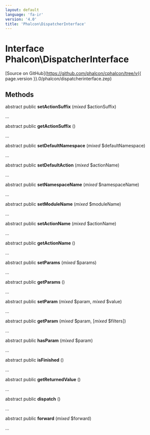 ```yaml
---
layout: default
language: 'fa-ir'
version: '4.0'
title: 'Phalcon\DispatcherInterface'
---
```


# Interface **Phalcon\DispatcherInterface**

[Source on GitHub](https://github.com/phalcon/cphalcon/tree/v{{ page.version }}.0/phalcon/dispatcherinterface.zep)

## Methods

abstract public **setActionSuffix** (*mixed* $actionSuffix)

...

abstract public **getActionSuffix** ()

...

abstract public **setDefaultNamespace** (*mixed* $defaultNamespace)

...

abstract public **setDefaultAction** (*mixed* $actionName)

...

abstract public **setNamespaceName** (*mixed* $namespaceName)

...

abstract public **setModuleName** (*mixed* $moduleName)

...

abstract public **setActionName** (*mixed* $actionName)

...

abstract public **getActionName** ()

...

abstract public **setParams** (*mixed* $params)

...

abstract public **getParams** ()

...

abstract public **setParam** (*mixed* $param, *mixed* $value)

...

abstract public **getParam** (*mixed* $param, [*mixed* $filters])

...

abstract public **hasParam** (*mixed* $param)

...

abstract public **isFinished** ()

...

abstract public **getReturnedValue** ()

...

abstract public **dispatch** ()

...

abstract public **forward** (*mixed* $forward)

...